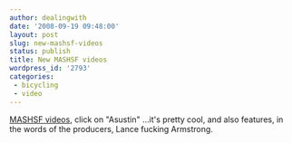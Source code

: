 ```yaml
---
author: dealingwith
date: '2008-09-19 09:48:00'
layout: post
slug: new-mashsf-videos
status: publish
title: New MASHSF videos
wordpress_id: '2793'
categories:
 - bicycling
 - video
---
```


[MASHSF videos][1], click on "Asustin" ...it's pretty cool, and also features,
in the words of the producers, Lance fucking Armstrong.

   [1]: http://www.mashsf.com/videos.php

